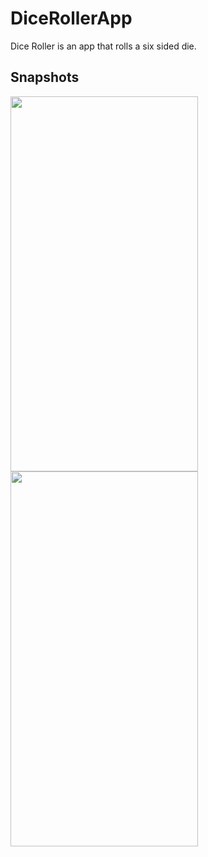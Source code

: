 # DiceRollerApp
Dice Roller is an app that rolls a six sided die.

## Snapshots
<img src="https://user-images.githubusercontent.com/85123451/126606905-45fddeba-a8f6-4ac7-ac19-19359bfd10c2.jpg" width="300" height="600" />  <img src="https://user-images.githubusercontent.com/85123451/126604545-63adb984-1bee-48ec-b81e-2fa345697cea.jpg" width="300" height="600" /> 




                                                                                                

